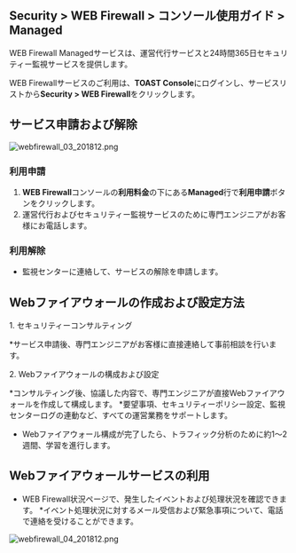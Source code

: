 ## Security > WEB Firewall > コンソール使用ガイド > Managed

WEB Firewall Managedサービスは、運営代行サービスと24時間365日セキュリティー監視サービスを提供します。

WEB Firewallサービスのご利用は、**TOAST Console**にログインし、サービスリストから**Security > WEB Firewall**をクリックします。

## サービス申請および解除

![webfirewall_03_201812.png](https://static.toastoven.net/prod_web_firewall/webfirewall_03_201812.png)

### 利用申請

1. **WEB Firewall**コンソールの**利用料金**の下にある**Managed**行で**利用申請**ボタンをクリックします。
2. 運営代行およびセキュリティー監視サービスのために専門エンジニアがお客様にお電話します。

### 利用解除

- 監視センターに連絡して、サービスの解除を申請します。

## Webファイアウォールの作成および設定方法

1\. セキュリティーコンサルティング

*サービス申請後、専門エンジニアがお客様に直接連絡して事前相談を行います。

2\. Webファイアウォールの構成および設定

*コンサルティング後、協議した内容で、専門エンジニアが直接Webファイアウォールを作成して構成します。
*要望事項、セキュリティーポリシー設定、監視センターログの連動など、すべての運営業務をサポートします。
* Webファイアウォール構成が完了したら、トラフィック分析のために約1～2週間、学習を進行します。

## Webファイアウォールサービスの利用

* WEB Firewall状況ページで、発生したイベントおよび処理状況を確認できます。
*イベント処理状況に対するメール受信および緊急事項について、電話で連絡を受けることができます。

![webfirewall_04_201812.png](https://static.toastoven.net/prod_web_firewall/webfirewall_04_201812.png)
